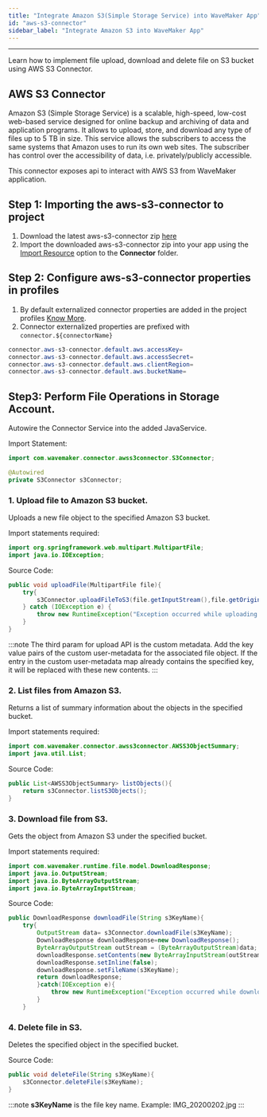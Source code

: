```yaml
---
title: "Integrate Amazon S3(Simple Storage Service) into WaveMaker App"
id: "aws-s3-connector"
sidebar_label: "Integrate Amazon S3 into WaveMaker App"
---
```

---

Learn how to implement file upload, download and delete file on S3 bucket using AWS S3 Connector.

## AWS S3 Connector
Amazon S3 (Simple Storage Service) is a scalable, high-speed, low-cost web-based service designed for online backup and archiving of data and application programs. It allows to upload, store, and download any type of files up to 5 TB in size. This service allows the subscribers to access the same systems that Amazon uses to run its own web sites. The subscriber has control over the accessibility of data, i.e. privately/publicly accessible.

This connector exposes api to interact with AWS S3 from WaveMaker application.

## Step 1: Importing the aws-s3-connector to project

1. Download the latest aws-s3-connector zip [here](https://github.com/wavemaker/aws-s3-connector/releases)
2. Import the downloaded aws-s3-connector zip into your app using the [Import Resource](/learn/app-development/services/3rd-party-libraries) option to the **Connector** folder.

## Step 2: Configure aws-s3-connector properties in profiles
1. By default externalized connector properties are added in the project profiles [Know More](/learn/connectors/connectors-import#externalizing-connector-properties).
2. Connector externalized properties are prefixed with `connector.${connectorName}`

```Java
connector.aws-s3-connector.default.aws.accessKey=
connector.aws-s3-connector.default.aws.accessSecret=
connector.aws-s3-connector.default.aws.clientRegion=
connector.aws-s3-connector.default.aws.bucketName=
```

## Step3: Perform File Operations in Storage Account.
Autowire the Connector Service into the added JavaService.

Import Statement: 
```Java
import com.wavemaker.connector.awss3connector.S3Connector;
```
```Java
@Autowired
private S3Connector s3Connector;
```

### 1. Upload file to Amazon S3 bucket.
Uploads a new file object to the specified Amazon S3 bucket.

Import statements required:
```Java
import org.springframework.web.multipart.MultipartFile;
import java.io.IOException; 
```
Source Code:
```Java
public void uploadFile(MultipartFile file){
    try{
        s3Connector.uploadFileToS3(file.getInputStream(),file.getOriginalFilename(), null);
    } catch (IOException e) {
        throw new RuntimeException("Exception occurred while uploading file: "+e);
    }
}
```
:::note
The third param for upload API is the custom metadata. Add the key value pairs of the custom user-metadata for the associated file object. If the entry in the custom user-metadata map already contains the specified key, it will be replaced with these new contents.
:::
### 2. List files from Amazon S3.
Returns a list of summary information about the objects in the specified bucket.

Import statements required:
```Java
import com.wavemaker.connector.awss3connector.AWSS3ObjectSummary;
import java.util.List;
```
Source Code:
```Java
public List<AWSS3ObjectSummary> listObjects(){
    return s3Connector.listS3Objects();
}
```

### 3. Download file from S3.
Gets the object from Amazon S3 under the specified bucket.

Import statements required:
```Java
import com.wavemaker.runtime.file.model.DownloadResponse;
import java.io.OutputStream;
import java.io.ByteArrayOutputStream;
import java.io.ByteArrayInputStream;
```
Source Code:
```Java
public DownloadResponse downloadFile(String s3KeyName){
    try{
        OutputStream data= s3Connector.downloadFile(s3KeyName);
        DownloadResponse downloadResponse=new DownloadResponse();
        ByteArrayOutputStream outStream = (ByteArrayOutputStream)data;
        downloadResponse.setContents(new ByteArrayInputStream(outStream.toByteArray()));
        downloadResponse.setInline(false);
        downloadResponse.setFileName(s3KeyName);
        return downloadResponse;
        }catch(IOException e){
            throw new RuntimeException("Exception occurred while downloading file"+e);
        }
    }
```

### 4. Delete file in S3.
Deletes the specified object in the specified bucket.

Source Code:
```Java
public void deleteFile(String s3KeyName){
    s3Connector.deleteFile(s3KeyName);
}
```

:::note
**s3KeyName** is the file key name. 
Example: IMG_20200202.jpg
:::